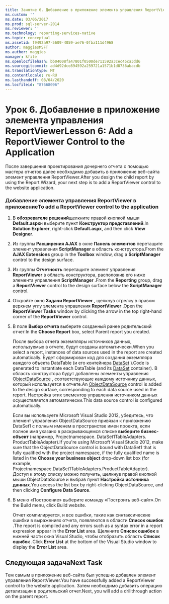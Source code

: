 ```yaml
---
title: Занятие 6. Добавление в приложение элемента управления ReportViewer | Документы Майкрософт
ms.custom: ''
ms.date: 03/06/2017
ms.prod: sql-server-2014
ms.reviewer: ''
ms.technology: reporting-services-native
ms.topic: conceptual
ms.assetid: f9492a97-5609-4059-ae76-0fba111d4968
author: maggiesMSFT
ms.author: maggies
manager: kfile
ms.openlocfilehash: bb04008fa47801f0500de711592a3cec45ca3dd6
ms.sourcegitcommit: ad4d92dce894592a259721a1571b1d8736abacdb
ms.translationtype: MT
ms.contentlocale: ru-RU
ms.lasthandoff: 08/04/2020
ms.locfileid: "87668096"
---
```

# <a name="lesson-6-add-a-reportviewer-control-to-the-application"></a><span data-ttu-id="c7856-102">Урок 6. Добавление в приложение элемента управления ReportViewer</span><span class="sxs-lookup"><span data-stu-id="c7856-102">Lesson 6: Add a ReportViewer Control to the Application</span></span>
  <span data-ttu-id="c7856-103">После завершения проектирования дочернего отчета с помощью мастера отчетов далее необходимо добавить в приложение веб-сайта элемент управления ReportViewer.</span><span class="sxs-lookup"><span data-stu-id="c7856-103">After you design the child report by using the Report Wizard, your next step is to add a ReportViewer control to the website application.</span></span>  
  
### <a name="to-add-a-reportviewer-control-to-the-application"></a><span data-ttu-id="c7856-104">Добавление элемента управления ReportViewer в приложение</span><span class="sxs-lookup"><span data-stu-id="c7856-104">To add a ReportViewer control to the application</span></span>  
  
1.  <span data-ttu-id="c7856-105">В **обозревателе решений**щелкните правой кнопкой мыши **Default.aspx**и выберите пункт **Конструктор представлений**.</span><span class="sxs-lookup"><span data-stu-id="c7856-105">In **Solution Explorer**, right-click **Default.aspx**, and then click **View Designer**.</span></span>  
  
2.  <span data-ttu-id="c7856-106">Из группы **Расширения AJAX** в окне **Панель элементов** перетащите элемент управления **ScriptManager** в область конструктора.</span><span class="sxs-lookup"><span data-stu-id="c7856-106">From the **AJAX Extensions** group in the **Toolbox** window, drag a **ScriptManager** control to the design surface.</span></span>  
  
3.  <span data-ttu-id="c7856-107">Из группы **Отчетность** перетащите элемент управления **ReportViewer** в область конструктора, расположив его ниже элемента управления **ScriptManager** .</span><span class="sxs-lookup"><span data-stu-id="c7856-107">From the **Reporting** group, drag a **ReportViewer** control to the design surface below the **ScriptManager** control.</span></span>  
  
4.  <span data-ttu-id="c7856-108">Откройте окно **Задачи ReportViewer** , щелкнув стрелку в правом верхнем углу элемента управления **ReportViewer** .</span><span class="sxs-lookup"><span data-stu-id="c7856-108">Open the **ReportViewer Tasks** window by clicking the arrow in the top right-hand corner of the **ReportViewer** control.</span></span>  
  
5.  <span data-ttu-id="c7856-109">В поле **Выбор отчета** выберите созданный ранее родительский отчет.</span><span class="sxs-lookup"><span data-stu-id="c7856-109">In the **Choose Report** box, select Parent report you created.</span></span>  
  
     <span data-ttu-id="c7856-110">После выбора отчета экземпляры источников данных, используемых в отчете, будут созданы автоматически.</span><span class="sxs-lookup"><span data-stu-id="c7856-110">When you select a report, instances of data sources used in the report are created automatically.</span></span> <span data-ttu-id="c7856-111">Будет сформирован код для создания экземпляра каждого объекта DataTable (и его контейнера [DataSet](https://msdn.microsoft.com/library/system.data.dataset\(v=vs.100\).aspx) ).</span><span class="sxs-lookup"><span data-stu-id="c7856-111">Code is generated to instantiate each DataTable (and its [DataSet](https://msdn.microsoft.com/library/system.data.dataset\(v=vs.100\).aspx) container).</span></span> <span data-ttu-id="c7856-112">В область конструктора будут добавлены элементы управления [ObjectDataSource](https://msdn.microsoft.com/library/system.web.ui.webcontrols.objectdatasource\(v=vs.100\).aspx) , соответствующие каждому источнику данных, который используется в отчете.</span><span class="sxs-lookup"><span data-stu-id="c7856-112">An [ObjectDataSource](https://msdn.microsoft.com/library/system.web.ui.webcontrols.objectdatasource\(v=vs.100\).aspx) control is added to the design surface, corresponding to each data source used in the report.</span></span> <span data-ttu-id="c7856-113">Настройка этих элементов управления источником данных осуществляется автоматически.</span><span class="sxs-lookup"><span data-stu-id="c7856-113">This data source control is configured automatically.</span></span>  
  
     <span data-ttu-id="c7856-114">Если вы используете Microsoft Visual Studio 2012, убедитесь, что элемент управления ObjectDataSource привязан к приложению DataSet1 с полным именем в пространстве имен проекта, если полное имя указано в раскрывающемся списке **выберите бизнес-объект** (например, Projectnamespace. DataSet1TableAdapters. ProductTableAdapter).</span><span class="sxs-lookup"><span data-stu-id="c7856-114">If you're using Microsoft Visual Studio 2012, make sure that the ObjectDataSource control is bound with DataSet1 that is fully qualified with the project namespace, if the fully qualified name is listed in the **Choose your business object** drop-down list box (for example, Projectnamespace.DataSet1TableAdapters.ProductTableAdapter).</span></span> <span data-ttu-id="c7856-115">Доступ к этому списку можно получить, щелкнув правой кнопкой мыши ObjectDataSource и выбрав пункт **Настройка источника данных**.</span><span class="sxs-lookup"><span data-stu-id="c7856-115">You access the list box by right-clicking ObjectDataSource, and then clicking **Configure Data Source**.</span></span>  
  
6.  <span data-ttu-id="c7856-116">В меню «Построение» выберите команду «Построить веб-сайт».</span><span class="sxs-lookup"><span data-stu-id="c7856-116">On the Build menu, click Build website.</span></span>  
  
     <span data-ttu-id="c7856-117">Отчет компилируется, и все ошибки, такие как синтаксические ошибки в выражениях отчета, появляются в области **Список ошибок** .</span><span class="sxs-lookup"><span data-stu-id="c7856-117">The report is compiled and any errors such as a syntax error in a report expression appear in the **Error List** area.</span></span> <span data-ttu-id="c7856-118">Щелкните **Список ошибок** в нижней части окна Visual Studio, чтобы отобразить область **Список ошибок** .</span><span class="sxs-lookup"><span data-stu-id="c7856-118">Click **Error List** at the bottom of the Visual Studio window to display the **Error List** area.</span></span>  
  
## <a name="next-task"></a><span data-ttu-id="c7856-119">Следующая задача</span><span class="sxs-lookup"><span data-stu-id="c7856-119">Next Task</span></span>  
 <span data-ttu-id="c7856-120">Тем самым в приложение веб-сайта был успешно добавлен элемент управления ReportViewer.</span><span class="sxs-lookup"><span data-stu-id="c7856-120">You have successfully added a ReportViewer control to the website application.</span></span> <span data-ttu-id="c7856-121">Затем необходимо добавить операцию детализации в родительский отчет.</span><span class="sxs-lookup"><span data-stu-id="c7856-121">Next, you will add a drillthrough action on the parent report.</span></span>  
  
  
